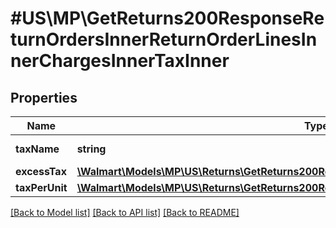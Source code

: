 # #US\MP\GetReturns200ResponseReturnOrdersInnerReturnOrderLinesInnerChargesInnerTaxInner

## Properties

Name | Type | Description | Notes
------------ | ------------- | ------------- | -------------
**taxName** | **string** | Name of the tax | [optional]
**excessTax** | [**\Walmart\Models\MP\US\Returns\GetReturns200ResponseReturnOrdersInnerTotalRefundAmount**](GetReturns200ResponseReturnOrdersInnerTotalRefundAmount.md) |  | [optional]
**taxPerUnit** | [**\Walmart\Models\MP\US\Returns\GetReturns200ResponseReturnOrdersInnerTotalRefundAmount**](GetReturns200ResponseReturnOrdersInnerTotalRefundAmount.md) |  | [optional]


[[Back to Model list]](../) [[Back to API list]](../../Api/US/MP) [[Back to README]](../../README.md)
